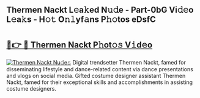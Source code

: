 ## Thermen Nackt L𝚎a𝚔ed N𝚞𝚍e - Part-0bG Vi𝚍𝚎o L𝚎a𝚔s - H𝚘𝚝 O𝚗𝚕yf𝚊ns P𝚑𝚘tos eDsfC

# <h2><a href="http://kf6evh0.oniu.top/?m=Thermen+Nackt">🔗👉 🔴 Thermen Nackt P𝚑ot𝚘𝚜 V𝚒d𝚎o</a></h2>

[![Thermen Nackt Nu𝚍e𝚜](https://i.imgur.com/0qMVB7G.gif)](http://kf6evh0.oniu.top/?m=Thermen+Nackt)
Digital trendsetter Thermen Nackt, famed for disseminating lifestyle and dance-related content via dance presentations and vlogs on social media. Gifted costume designer assistant Thermen Nackt, famed for their exceptional skills and accomplishments in assisting costume designers.  
